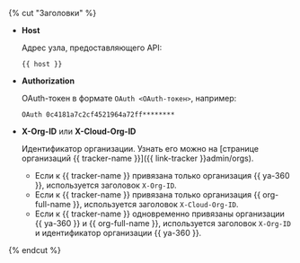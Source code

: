 {% cut "Заголовки" %}

- **Host**

    Адрес узла, предоставляющего API:
    ```http
	{{ host }}
	```

- **Authorization**

    OAuth-токен в формате `OAuth <OAuth-токен>`, например:
    ```http
    OAuth 0c4181a7c2cf4521964a72ff********
    ```
- **X-Org-ID** или **X-Cloud-Org-ID**

    Идентификатор организации. Узнать его можно на [странице организаций {{ tracker-name }}]({{ link-tracker }}admin/orgs).

    - Если к {{ tracker-name }} привязана только организация {{ ya-360 }}, используется заголовок `X-Org-ID`.
    - Если к {{ tracker-name }} привязана только организация {{ org-full-name }}, используется заголовок `X-Cloud-Org-ID`.
    - Если к {{ tracker-name }} одновременно привязаны организации {{ ya-360 }} и {{ org-full-name }}, используется заголовок `X-Org-ID` и идентификатор организации {{ ya-360 }}.
    

{% endcut %}